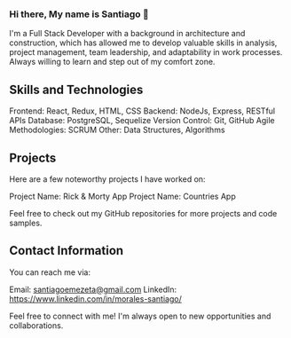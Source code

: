 ### Hi there, My name is Santiago 🐻

I'm a Full Stack Developer with a background in architecture and construction, which has allowed me to develop valuable skills in analysis, project management, team leadership, and adaptability in work processes. Always willing to learn and step out of my comfort zone.

## Skills and Technologies

Frontend: React, Redux, HTML, CSS
Backend: NodeJs, Express, RESTful APIs
Database: PostgreSQL, Sequelize
Version Control: Git, GitHub
Agile Methodologies: SCRUM
Other: Data Structures, Algorithms

## Projects

Here are a few noteworthy projects I have worked on:

Project Name: Rick & Morty App
Project Name: Countries App

Feel free to check out my GitHub repositories for more projects and code samples.

## Contact Information
You can reach me via:

Email: santiagoemezeta@gmail.com
LinkedIn: https://www.linkedin.com/in/morales-santiago/

Feel free to connect with me! I'm always open to new opportunities and collaborations.

<!--
**Ssamza/Ssamza** is a ✨ _special_ ✨ repository because its `README.md` (this file) appears on your GitHub profile.

Here are some ideas to get you started:

- 🔭 I’m currently working on ...
- 🌱 I’m currently learning ...
- 👯 I’m looking to collaborate on ...
- 🤔 I’m looking for help with ...
- 💬 Ask me about ...
- 📫 How to reach me: ...
- 😄 Pronouns: ...
- ⚡ Fun fact: ...
-->
